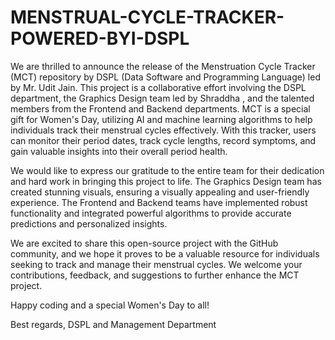 # MENSTRUAL-CYCLE-TRACKER-POWERED-BYI-DSPL
We are thrilled to announce the release of the Menstruation Cycle Tracker (MCT) repository by DSPL (Data Software and Programming Language) led by Mr. Udit Jain. 
This project is a collaborative effort involving the DSPL department, the Graphics Design team led by Shraddha , and the talented members from the Frontend and Backend departments. MCT is a special gift for Women's Day, utilizing AI and machine learning algorithms to help individuals track their menstrual cycles effectively. With this tracker, users can monitor their period dates, track cycle lengths, record symptoms, and gain valuable insights into their overall period health.

We would like to express our gratitude to the entire team for their dedication and hard work in bringing this project to life. The Graphics Design team has created stunning visuals, ensuring a visually appealing and user-friendly experience. The Frontend and Backend teams have implemented robust functionality and integrated powerful algorithms to provide accurate predictions and personalized insights.

We are excited to share this open-source project with the GitHub community, and we hope it proves to be a valuable resource for individuals seeking to track and manage their menstrual cycles. We welcome your contributions, feedback, and suggestions to further enhance the MCT project.

Happy coding and a special Women's Day to all!

Best regards, DSPL and Management Department

